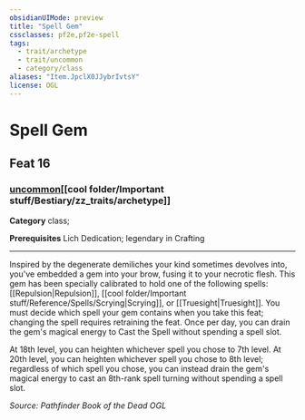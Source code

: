 ```yaml
---
obsidianUIMode: preview
title: "Spell Gem"
cssclasses: pf2e,pf2e-spell
tags:
  - trait/archetype
  - trait/uncommon
  - category/class
aliases: "Item.JpclX0JJybrIvtsY"
license: OGL
---
```

# Spell Gem
## Feat 16
### [uncommon](cool%20folder/Important%20stuff/Bestiary/zz_traits/uncommon.md "Uncommon Rarity Trait")[[cool folder/Important stuff/Bestiary/zz_traits/archetype]]

**Category** class; 



**Prerequisites** Lich Dedication; legendary in Crafting
* * *
Inspired by the degenerate demiliches your kind sometimes devolves into, you've embedded a gem into your brow, fusing it to your necrotic flesh. This gem has been specially calibrated to hold one of the following spells: [[Repulsion|Repulsion]], [[cool folder/Important stuff/Reference/Spells/Scrying|Scrying]], or [[Truesight|Truesight]]. You must decide which spell your gem contains when you take this feat; changing the spell requires retraining the feat. Once per day, you can drain the gem's magical energy to Cast the Spell without spending a spell slot.

At 18th level, you can heighten whichever spell you chose to 7th level. At 20th level, you can heighten whichever spell you chose to 8th level; regardless of which spell you chose, you can instead drain the gem's magical energy to cast an 8th-rank spell turning without spending a spell slot.

*Source: Pathfinder Book of the Dead*
*OGL*